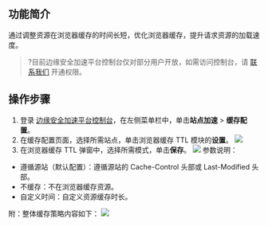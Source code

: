 ## 功能简介
通过调整资源在浏览器缓存的时间长短，优化浏览器缓存，提升请求资源的加载速度。
>?目前边缘安全加速平台控制台仅对部分用户开放，如需访问控制台，请 [联系我们](https://cloud.tencent.com/online-service) 开通权限。


## 操作步骤
1. 登录 [边缘安全加速平台控制台](https://console.cloud.tencent.com/edgeone)，在左侧菜单栏中，单击**站点加速** > **缓存配置**。
2. 在缓存配置页面，选择所需站点，单击浏览器缓存 TTL 模块的**设置**。
![](https://qcloudimg.tencent-cloud.cn/raw/f9c7bd71c7d644ca4b032ad72a827166.png)
3. 在浏览器缓存 TTL 弹窗中，选择所需模式，单击**保存**。
![](https://qcloudimg.tencent-cloud.cn/raw/d2528c20648a18c7a91341c980f3e845.png)
参数说明：
 - 遵循源站（默认配置）：遵循源站的 Cache-Control 头部或 Last-Modified 头部。
  - 不缓存：不在浏览器缓存资源。
 - 自定义时间：自定义资源缓存时长。
   

附：整体缓存策略内容如下：
![](https://qcloudimg.tencent-cloud.cn/raw/2f43a331c94351f9f28b93a78a623625.png)



